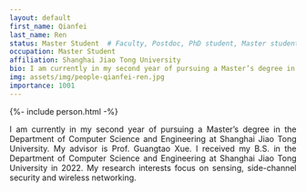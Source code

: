 ```yaml
---
layout: default
first_name: Qianfei
last_name: Ren
status: Master Student  # Faculty, Postdoc, PhD student, Master student, Undergraduate student, Alumni
occupation: Master Student
affiliation: Shanghai Jiao Tong University
bio: I am currently in my second year of pursuing a Master’s degree in the Department of Computer Science and Engineering at Shanghai Jiao Tong University. My advisor is Prof. Guangtao Xue. I received my B.S. in the Department of Computer Science and Engineering at Shanghai Jiao Tong University in 2022. My research interests focus on sensing, side-channel security and wireless networking.
img: assets/img/people-qianfei-ren.jpg
importance: 1001
---
```


{%- include person.html -%}

<p align="justify">
I am currently in my second year of pursuing a Master’s degree in the Department of Computer Science and Engineering at Shanghai Jiao Tong University. My advisor is Prof. Guangtao Xue. I received my B.S. in the Department of Computer Science and Engineering at Shanghai Jiao Tong University in 2022. My research interests focus on sensing, side-channel security and wireless networking.
</p>
